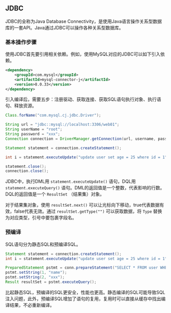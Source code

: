 ## JDBC

JDBC的全称为Java Database Connectivity，是使用Java语言操作关系型数据库的一套API。Java通过JDBC可以操作各种关系型数据库。  

### 基本操作步骤

使用JDBC首先要引用相关依赖。例如，使用MySQL对应的JDBC可以如下引入依赖。

```XML
<dependency>
    <groupId>com.mysql</groupId>
    <artifactId>mysql-connector-j</artifactId>
    <version>8.0.33</version>
</dependency>
```

引入编译后，需要五步：注册驱动、获取连接、获取SQL语句执行对象、执行语句、释放资源。  

```Java
Class.forName("com.mysql.cj.jdbc.Driver");

String url = "jdbc::mysql://localhost:3306/web01";
String userName = "root";
String password = "xxx";
Connection connection = DriverManager.getConnection(url, username, password);

Statement statement = connection.createStatement();

int i = statement.executeUpdate("update user set age = 25 where id = 1");

statement.close();
connection.close();
```

JDBC中，执行DML用 ``statement.executeUpdate()`` 语句，DQL用 ``statement.executeQuery()`` 语句。DML的返回值是一个整数，代表影响的行数。DQL的返回值是一个 ``ResultSet`` （结果集）对象。  

对于结果集对象，使用 ``resultSet.next()`` 可以让光标向下移动，true代表数据有效，false代表无效。通过 ``resultSet.getType("")`` 可以获取数据，将 ``Type`` 替换为对应类型，引号中要包裹字段名。

### 预编译

SQL语句分为静态SQL和预编译SQL。  

```Java
Statement statement = connection.createStatement();
int i = statement.executeUpdate("update user set age = 25 where id = 1");
```

```Java
PreparedStatement pstmt = conn.prepareStatement("SELECT * FROM user WHERE username = ? AND password  = ?");
pstmt.setString(1, "name");
pstmt.setString(2, "xxx");
Result resultSet = pstmt.executeQuery();
```

比起静态SQL，预编译的SQL更安全，性能也更高。静态编译的SQL可能导致SQL注入问题，此外，预编译SQL增加了语句的复用，复用时可以直接从缓存中找出编译结果，不必重新编译。